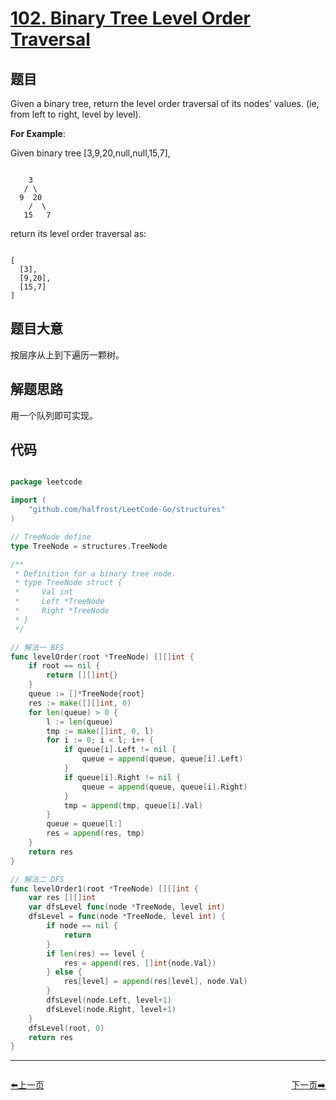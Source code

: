 # [102. Binary Tree Level Order Traversal](https://leetcode.com/problems/binary-tree-level-order-traversal/)

## 题目


Given a binary tree, return the level order traversal of its nodes' values. (ie, from left to right, level by level).

**For Example**:

Given binary tree [3,9,20,null,null,15,7],

```

    3
   / \
  9  20
    /  \
   15   7

```

return its level order traversal as:

```

[
  [3],
  [9,20],
  [15,7]
]

```
 

## 题目大意

按层序从上到下遍历一颗树。

## 解题思路

用一个队列即可实现。





## 代码

```go

package leetcode

import (
	"github.com/halfrost/LeetCode-Go/structures"
)

// TreeNode define
type TreeNode = structures.TreeNode

/**
 * Definition for a binary tree node.
 * type TreeNode struct {
 *     Val int
 *     Left *TreeNode
 *     Right *TreeNode
 * }
 */

// 解法一 BFS
func levelOrder(root *TreeNode) [][]int {
	if root == nil {
		return [][]int{}
	}
	queue := []*TreeNode{root}
	res := make([][]int, 0)
	for len(queue) > 0 {
		l := len(queue)
		tmp := make([]int, 0, l)
		for i := 0; i < l; i++ {
			if queue[i].Left != nil {
				queue = append(queue, queue[i].Left)
			}
			if queue[i].Right != nil {
				queue = append(queue, queue[i].Right)
			}
			tmp = append(tmp, queue[i].Val)
		}
		queue = queue[l:]
		res = append(res, tmp)
	}
	return res
}

// 解法二 DFS
func levelOrder1(root *TreeNode) [][]int {
	var res [][]int
	var dfsLevel func(node *TreeNode, level int)
	dfsLevel = func(node *TreeNode, level int) {
		if node == nil {
			return
		}
		if len(res) == level {
			res = append(res, []int{node.Val})
		} else {
			res[level] = append(res[level], node.Val)
		}
		dfsLevel(node.Left, level+1)
		dfsLevel(node.Right, level+1)
	}
	dfsLevel(root, 0)
	return res
}


```


----------------------------------------------
<div style="display: flex;justify-content: space-between;align-items: center;">
<p><a href="https://books.halfrost.com/leetcode/ChapterFour/0100~0199/0101.Symmetric-Tree/">⬅️上一页</a></p>
<p><a href="https://books.halfrost.com/leetcode/ChapterFour/0100~0199/0103.Binary-Tree-Zigzag-Level-Order-Traversal/">下一页➡️</a></p>
</div>
